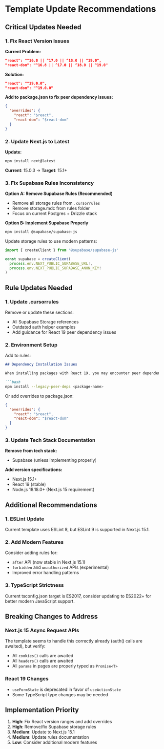 # Template Update Recommendations

## Critical Updates Needed

### 1. Fix React Version Issues

**Current Problem:**
```json
"react": "^16.8 || ^17.0 || ^18.0 || ^19.0",
"react-dom": "^16.8 || ^17.0 || ^18.0 || ^19.0"
```

**Solution:**
```json
"react": "^19.0.0",
"react-dom": "^19.0.0"
```

**Add to package.json to fix peer dependency issues:**
```json
{
  "overrides": {
    "react": "$react",
    "react-dom": "$react-dom"
  }
}
```

### 2. Update Next.js to Latest

**Update:**
```bash
npm install next@latest
```

**Current**: 15.0.3 → **Target**: 15.1+

### 3. Fix Supabase Rules Inconsistency

**Option A: Remove Supabase Rules (Recommended)**
- Remove all storage rules from `.cursorrules`
- Remove storage.mdc from rules folder
- Focus on current Postgres + Drizzle stack

**Option B: Implement Supabase Properly**
```bash
npm install @supabase/supabase-js
```

Update storage rules to use modern patterns:
```typescript
import { createClient } from '@supabase/supabase-js'

const supabase = createClient(
  process.env.NEXT_PUBLIC_SUPABASE_URL!,
  process.env.NEXT_PUBLIC_SUPABASE_ANON_KEY!
)
```

## Rule Updates Needed

### 1. Update .cursorrules

Remove or update these sections:
- All Supabase Storage references
- Outdated auth helper examples
- Add guidance for React 19 peer dependency issues

### 2. Environment Setup

Add to rules:
```markdown
## Dependency Installation Issues

When installing packages with React 19, you may encounter peer dependency conflicts. Use:

```bash
npm install --legacy-peer-deps <package-name>
```

Or add overrides to package.json:
```json
{
  "overrides": {
    "react": "$react",
    "react-dom": "$react-dom"
  }
}
```

### 3. Update Tech Stack Documentation

**Remove from tech stack:**
- Supabase (unless implementing properly)

**Add version specifications:**
- Next.js 15.1+
- React 19 (stable)
- Node.js 18.18.0+ (Next.js 15 requirement)

## Additional Recommendations

### 1. ESLint Update
Current template uses ESLint 8, but ESLint 9 is supported in Next.js 15.1.

### 2. Add Modern Features
Consider adding rules for:
- `after` API (now stable in Next.js 15.1)
- `forbidden` and `unauthorized` APIs (experimental)
- Improved error handling patterns

### 3. TypeScript Strictness
Current tsconfig.json target is ES2017, consider updating to ES2022+ for better modern JavaScript support.

## Breaking Changes to Address

### Next.js 15 Async Request APIs
The template seems to handle this correctly already (auth() calls are awaited), but verify:
- All `cookies()` calls are awaited
- All `headers()` calls are awaited  
- All `params` in pages are properly typed as `Promise<T>`

### React 19 Changes
- `useFormState` is deprecated in favor of `useActionState`
- Some TypeScript type changes may be needed

## Implementation Priority

1. **High**: Fix React version ranges and add overrides
2. **High**: Remove/fix Supabase storage rules
3. **Medium**: Update to Next.js 15.1
4. **Medium**: Update rules documentation
5. **Low**: Consider additional modern features